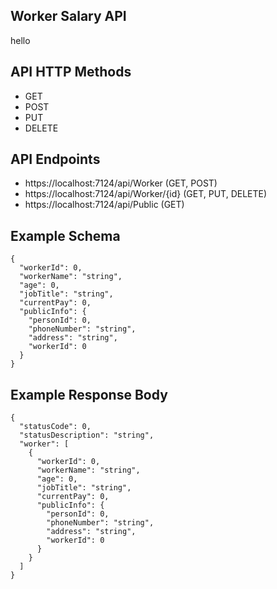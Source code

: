 
## Worker Salary API

hello

## API HTTP Methods

* GET
* POST
* PUT
* DELETE

## API Endpoints

* https://localhost:7124/api/Worker (GET, POST)
* https://localhost:7124/api/Worker/{id} (GET, PUT, DELETE)
* https://localhost:7124/api/Public (GET)

## Example Schema

```
{
  "workerId": 0,
  "workerName": "string",
  "age": 0,
  "jobTitle": "string",
  "currentPay": 0,
  "publicInfo": {
    "personId": 0,
    "phoneNumber": "string",
    "address": "string",
    "workerId": 0
  }
}
```

## Example Response Body

```
{
  "statusCode": 0,
  "statusDescription": "string",
  "worker": [
    {
      "workerId": 0,
      "workerName": "string",
      "age": 0,
      "jobTitle": "string",
      "currentPay": 0,
      "publicInfo": {
        "personId": 0,
        "phoneNumber": "string",
        "address": "string",
        "workerId": 0
      }
    }
  ]
}
```
